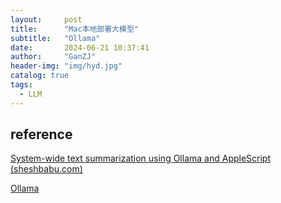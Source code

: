 ```yaml
---
layout:     post
title:      "Mac本地部署大模型"
subtitle:   "Ollama"
date:       2024-06-21 10:37:41
author:     "GanZJ"
header-img: "img/hyd.jpg"
catalog: true
tags:
  - LLM
---
```




## reference

[System-wide text summarization using Ollama and AppleScript (sheshbabu.com)](https://www.sheshbabu.com/posts/system-wide-text-summarization-using-ollama-and-applescript/)

[Ollama](https://ollama.com/)

